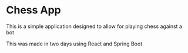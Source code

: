 # Chess App
This is a simple application designed to allow for playing chess against a bot

This was made in two days using React and Spring Boot
